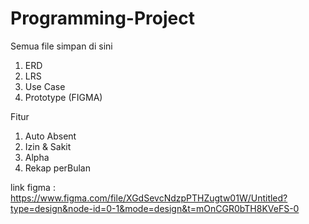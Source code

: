 # Programming-Project
Semua file simpan di sini
1. ERD
2. LRS
3. Use Case
4. Prototype (FIGMA)

Fitur
1. Auto Absent
2. Izin & Sakit
3. Alpha
4. Rekap perBulan


link figma : https://www.figma.com/file/XGdSevcNdzpPTHZugtw01W/Untitled?type=design&node-id=0-1&mode=design&t=mOnCGR0bTH8KVeFS-0
